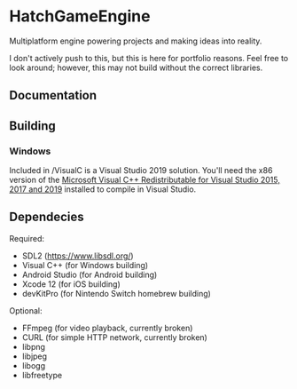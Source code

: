 # HatchGameEngine
Multiplatform engine powering projects and making ideas into reality.

I don't actively push to this, but this is here for portfolio reasons. Feel free to look around; however, this may not build without the correct libraries.

## Documentation

## Building
### Windows
Included in /VisualC is a Visual Studio 2019 solution. You'll need the x86 version of the [Microsoft Visual C++ Redistributable for Visual Studio 2015, 2017 and 2019](https://support.microsoft.com/en-us/topic/the-latest-supported-visual-c-downloads-2647da03-1eea-4433-9aff-95f26a218cc0) installed to compile in Visual Studio.

## Dependecies
Required:
- SDL2 (https://www.libsdl.org/)
- Visual C++ (for Windows building)
- Android Studio (for Android building)
- Xcode 12 (for iOS building)
- devKitPro (for Nintendo Switch homebrew building)

Optional:
- FFmpeg (for video playback, currently broken)
- CURL (for simple HTTP network, currently broken)
- libpng
- libjpeg
- libogg
- libfreetype
